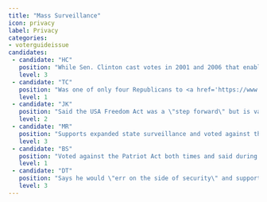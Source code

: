 ```yaml
---
title: "Mass Surveillance"
icon: privacy
label: Privacy
categories:
- voterguideissue
candidates:
 - candidate: "HC"
   position: "While Sen. Clinton cast votes in 2001 and 2006 that enabled NSA mass surveillance, candidate Clinton has <a href='https://youtu.be/hFA_vIsHJgI' target='_blank'>called on the NSA to be more transparent. "
   level: 3
 - candidate: "TC"
   position: "Was one of only four Republicans to <a href='https://www.tedcruz.org/l/freedom-act/' target='_blank'>sponsor the USA Freedom Act</a>, which reined in some of the government’s mass surveillance powers. "
   level: 1
 - candidate: "JK"
   position: "Said the USA Freedom Act was a \"step forward\" but is vague about how he'd restrain the NSA and other agencies that engage in mass surveillance. "
   level: 2
 - candidate: "MR"
   position: "Supports expanded state surveillance and voted against the USA Freedom Act. \"The U.S. cannot afford to ignore another lesson of 9/11 and curtail intelligence-gathering capabilities.\" "
   level: 3
 - candidate: "BS"
   position: "Voted against the Patriot Act both times and said during a debate that he would \"absolutely\" end sweeping NSA surveillance. "
   level: 1
 - candidate: "DT"
   position: "Says he would \"err on the side of security\" and support maintaining the Patriot Act and continuing mass surveillance."
   level: 3
---
```

